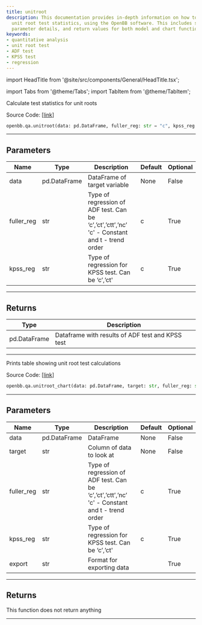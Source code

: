 ```yaml
---
title: unitroot
description: This documentation provides in-depth information on how to calculate
  unit root test statistics, using the OpenBB software. This includes source code,
  parameter details, and return values for both model and chart functions.
keywords:
- quantitative analysis
- unit root test
- ADF test
- KPSS test
- regression
---
```


import HeadTitle from '@site/src/components/General/HeadTitle.tsx';

<HeadTitle title="qa.unitroot - Reference | OpenBB SDK Docs" />

import Tabs from '@theme/Tabs';
import TabItem from '@theme/TabItem';

<Tabs>
<TabItem value="model" label="Model" default>

Calculate test statistics for unit roots

Source Code: [[link](https://github.com/OpenBB-finance/OpenBB/tree/main/openbb_terminal/common/quantitative_analysis/qa_model.py#L135)]

```python
openbb.qa.unitroot(data: pd.DataFrame, fuller_reg: str = "c", kpss_reg: str = "c")
```

---

## Parameters

| Name | Type | Description | Default | Optional |
| ---- | ---- | ----------- | ------- | -------- |
| data | pd.DataFrame | DataFrame of target variable | None | False |
| fuller_reg | str | Type of regression of ADF test. Can be ‘c’,’ct’,’ctt’,’nc’ 'c' - Constant and t - trend order | c | True |
| kpss_reg | str | Type of regression for KPSS test.  Can be ‘c’,’ct' | c | True |


---

## Returns

| Type | Description |
| ---- | ----------- |
| pd.DataFrame | Dataframe with results of ADF test and KPSS test |
---

</TabItem>
<TabItem value="view" label="Chart">

Prints table showing unit root test calculations

Source Code: [[link](https://github.com/OpenBB-finance/OpenBB/tree/main/openbb_terminal/common/quantitative_analysis/qa_view.py#L839)]

```python
openbb.qa.unitroot_chart(data: pd.DataFrame, target: str, fuller_reg: str = "c", kpss_reg: str = "c", export: str = "")
```

---

## Parameters

| Name | Type | Description | Default | Optional |
| ---- | ---- | ----------- | ------- | -------- |
| data | pd.DataFrame | DataFrame | None | False |
| target | str | Column of data to look at | None | False |
| fuller_reg | str | Type of regression of ADF test. Can be ‘c’,’ct’,’ctt’,’nc’ 'c' - Constant and t - trend order | c | True |
| kpss_reg | str | Type of regression for KPSS test. Can be ‘c’,’ct' | c | True |
| export | str | Format for exporting data |  | True |


---

## Returns

This function does not return anything

---

</TabItem>
</Tabs>
